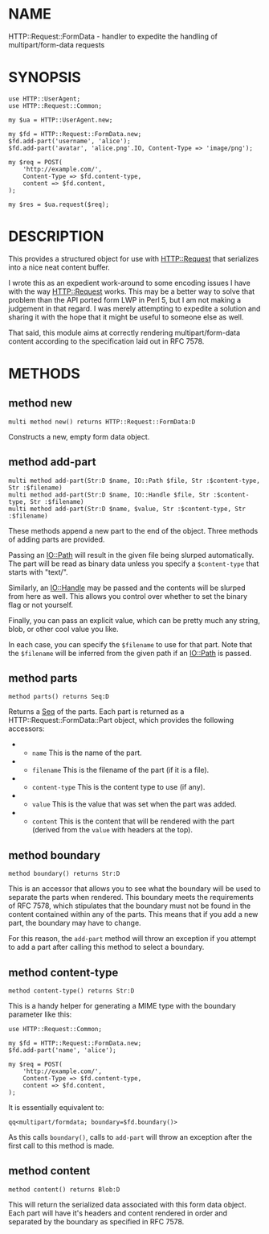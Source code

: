 NAME
====

HTTP::Request::FormData - handler to expedite the handling of multipart/form-data requests

SYNOPSIS
========

    use HTTP::UserAgent;
    use HTTP::Request::Common;

    my $ua = HTTP::UserAgent.new;

    my $fd = HTTP::Request::FormData.new;
    $fd.add-part('username', 'alice');
    $fd.add-part('avatar', 'alice.png'.IO, Content-Type => 'image/png');

    my $req = POST(
        'http://example.com/',
        Content-Type => $fd.content-type,
        content => $fd.content,
    );

    my $res = $ua.request($req);

DESCRIPTION
===========

This provides a structured object for use with [HTTP::Request](HTTP::Request) that serializes into a nice neat content buffer.

I wrote this as an expedient work-around to some encoding issues I have with the way [HTTP::Request](HTTP::Request) works. This may be a better way to solve that problem than the API ported form LWP in Perl 5, but I am not making a judgement in that regard. I was merely attempting to expedite a solution and sharing it with the hope that it might be useful to someone else as well.

That said, this module aims at correctly rendering multipart/form-data content according to the specification laid out in RFC 7578.

METHODS
=======

method new
----------

    multi method new() returns HTTP::Request::FormData:D

Constructs a new, empty form data object.

method add-part
---------------

    multi method add-part(Str:D $name, IO::Path $file, Str :$content-type, Str :$filename)
    multi method add-part(Str:D $name, IO::Handle $file, Str :$content-type, Str :$filename)
    multi method add-part(Str:D $name, $value, Str :$content-type, Str :$filename)

These methods append a new part to the end of the object. Three methods of adding parts are provided.

Passing an [IO::Path](IO::Path) will result in the given file being slurped automatically. The part will be read as binary data unless you specify a `$content-type` that starts with "text/".

Similarly, an [IO::Handle](IO::Handle) may be passed and the contents will be slurped from here as well. This allows you control over whether to set the binary flag or not yourself.

Finally, you can pass an explicit value, which can be pretty much any string, blob, or other cool value you like.

In each case, you can specify the `$filename` to use for that part. Note that the `$filename` will be inferred from the given path if an [IO::Path](IO::Path) is passed.

method parts
------------

    method parts() returns Seq:D

Returns a [Seq](Seq) of the parts. Each part is returned as a HTTP::Request::FormData::Part object, which provides the following accessors:

  * * `name` This is the name of the part.

  * * `filename` This is the filename of the part (if it is a file).

  * * `content-type` This is the content type to use (if any).

  * * `value` This is the value that was set when the part was added.

  * * `content` This is the content that will be rendered with the part (derived from the `value` with headers at the top).

method boundary
---------------

    method boundary() returns Str:D

This is an accessor that allows you to see what the boundary will be used to separate the parts when rendered. This boundary meets the requirements of RFC 7578, which stipulates that the boundary must not be found in the content contained within any of the parts. This means that if you add a new part, the boundary may have to change.

For this reason, the `add-part` method will throw an exception if you attempt to add a part after calling this method to select a boundary.

method content-type
-------------------

    method content-type() returns Str:D

This is a handy helper for generating a MIME type with the boundary parameter like this:

    use HTTP::Request::Common;

    my $fd = HTTP::Request::FormData.new;
    $fd.add-part('name', 'alice');

    my $req = POST(
        'http://example.com/',
        Content-Type => $fd.content-type,
        content => $fd.content,
    );

It is essentially equivalent to:

    qq<multipart/formdata; boundary=$fd.boundary()>

As this calls `boundary()`, calls to `add-part` will throw an exception after the first call to this method is made.

method content
--------------

    method content() returns Blob:D

This will return the serialized data associated with this form data object. Each part will have it's headers and content rendered in order and separated by the boundary as specified in RFC 7578.

